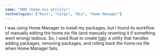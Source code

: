 ```yaml
---
name: "HDN (home.nix utility)"
technologies: ["Rust", "Cargo", "Nix", "Home Manager"]
---
```

I was using Home Manager to install my packages, but I found its workflow of manually editing the home.nix file (and manually reverting it if something went wrong) tedious. So, I used Rust to create [hdn](https://github.com/seasonedfish/hdn): a utility that handles adding packages, removing packages, and rolling back the home.nix file when Home Manager fails.
